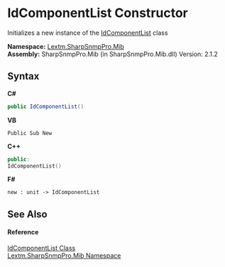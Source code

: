 # IdComponentList Constructor 
 

Initializes a new instance of the <a href="T_Lextm_SharpSnmpPro_Mib_IdComponentList">IdComponentList</a> class

**Namespace:**&nbsp;<a href="N_Lextm_SharpSnmpPro_Mib">Lextm.SharpSnmpPro.Mib</a><br />**Assembly:**&nbsp;SharpSnmpPro.Mib (in SharpSnmpPro.Mib.dll) Version: 2.1.2

## Syntax

**C#**<br />
``` C#
public IdComponentList()
```

**VB**<br />
``` VB
Public Sub New
```

**C++**<br />
``` C++
public:
IdComponentList()
```

**F#**<br />
``` F#
new : unit -> IdComponentList
```


## See Also


#### Reference
<a href="T_Lextm_SharpSnmpPro_Mib_IdComponentList">IdComponentList Class</a><br /><a href="N_Lextm_SharpSnmpPro_Mib">Lextm.SharpSnmpPro.Mib Namespace</a><br />